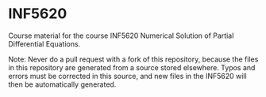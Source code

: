 INF5620
=======

Course material for the course INF5620 Numerical Solution of Partial Differential Equations.

Note: Never do a pull request with a fork of this repository, because the
files in this repository are generated from a source stored elsewhere.
Typos and errors must be corrected in this source, and new files in
the INF5620 will then be automatically generated.